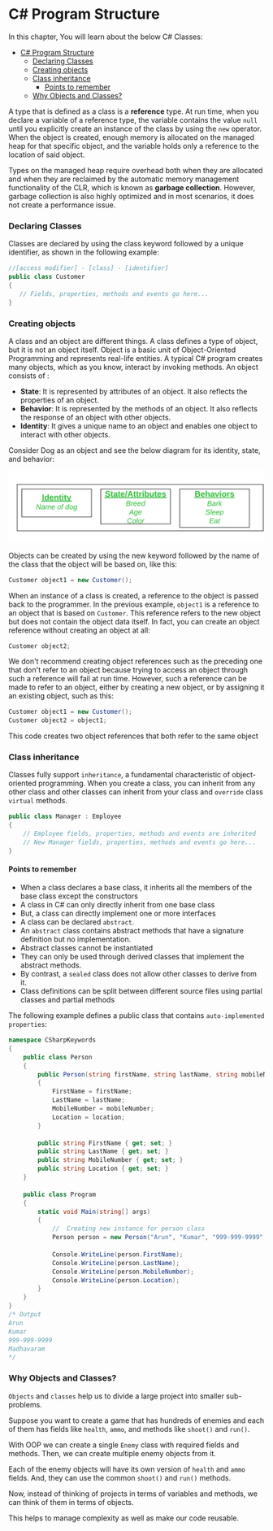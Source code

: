 # C# Program Structure

In this chapter, You will learn about the below C# Classes:

- [C# Program Structure](#c-program-structure)
    - [Declaring Classes](#declaring-classes)
    - [Creating objects](#creating-objects)
    - [Class inheritance](#class-inheritance)
      - [Points to remember](#points-to-remember)
    - [Why Objects and Classes?](#why-objects-and-classes)

A type that is defined as a class is a **reference** type. At run time, when you declare a variable of a reference type, the variable contains the value `null` until you explicitly create an instance of the class by using the `new` operator. When the object is created, enough memory is allocated on the managed heap for that specific object, and the variable holds only a reference to the location of said object. 

Types on the managed heap require overhead both when they are allocated and when they are reclaimed by the automatic memory management functionality of the CLR, which is known as **garbage collection**. However, garbage collection is also highly optimized and in most scenarios, it does not create a performance issue.

### Declaring Classes
Classes are declared by using the class keyword followed by a unique identifier, as shown in the following example:

```cs
//[access modifier] - [class] - [identifier]
public class Customer
{
   // Fields, properties, methods and events go here...
}
```

### Creating objects

A class and an object are different things. A class defines a type of object, but it is not an object itself. Object is a basic unit of Object-Oriented Programming and represents real-life entities. A typical C# program creates many objects, which as you know, interact by invoking methods. An object consists of : 

* **State**: It is represented by attributes of an object. It also reflects the properties of an object.
* **Behavior**: It is represented by the methods of an object. It also reflects the response of an object with other objects.
* **Identity**: It gives a unique name to an object and enables one object to interact with other objects.

Consider Dog as an object and see the below diagram for its identity, state, and behavior:

![Object](../CSharpClasses/Images/Obj.jpg)


Objects can be created by using the new keyword followed by the name of the class that the object will be based on, like this:

```cs
Customer object1 = new Customer();
```

When an instance of a class is created, a reference to the object is passed back to the programmer. In the previous example, `object1` is a reference to an object that is based on `Customer`. This reference refers to the new object but does not contain the object data itself. In fact, you can create an object reference without creating an object at all:

```cs
Customer object2;
 ```

 We don't recommend creating object references such as the preceding one that don't refer to an object because trying to access an object through such a reference will fail at run time. However, such a reference can be made to refer to an object, either by creating a new object, or by assigning it an existing object, such as this:

```cs
Customer object1 = new Customer();
Customer object2 = object1;
 ```

 This code creates two object references that both refer to the same object

 ### Class inheritance

 Classes fully support `inheritance`, a fundamental characteristic of object-oriented programming. When you create a class, you can inherit from any other class and other classes can inherit from your class and `override` class `virtual` methods.

```cs
public class Manager : Employee
{
    // Employee fields, properties, methods and events are inherited
    // New Manager fields, properties, methods and events go here...
}
```

#### Points to remember
* When a class declares a base class, it inherits all the members of the base class except the constructors
* A class in C# can only directly inherit from one base class
* But, a class can directly implement one or more interfaces
* A class can be declared `abstract`. 
* An `abstract` class contains abstract methods that have a signature definition but no implementation.
* Abstract classes cannot be instantiated
* They can only be used through derived classes that implement the abstract methods.
* By contrast, a `sealed` class does not allow other classes to derive from it.
* Class definitions can be split between different source files using partial classes and partial methods

The following example defines a public class that contains `auto-implemented properties`:

```cs
namespace CSharpKeywords
{
    public class Person
    {
        public Person(string firstName, string lastName, string mobileNumber, string location)
        {
            FirstName = firstName;
            LastName = lastName;
            MobileNumber = mobileNumber;
            Location = location;
        }

        public string FirstName { get; set; }
        public string LastName { get; set; }
        public string MobileNumber { get; set; }
        public string Location { get; set; }
    }

    public class Program
    {
        static void Main(string[] args)
        {
            //  Creating new instance for person class
            Person person = new Person("Arun", "Kumar", "999-999-9999", "Madhavaram"); 

            Console.WriteLine(person.FirstName);
            Console.WriteLine(person.LastName);
            Console.WriteLine(person.MobileNumber);
            Console.WriteLine(person.Location);
        }      
    }  
}
/* Output
Arun
Kumar
999-999-9999
Madhavaram
*/
```

### Why Objects and Classes?
`Objects` and `classes` help us to divide a large project into smaller sub-problems.

Suppose you want to create a game that has hundreds of enemies and each of them has fields like `health`, `ammo`, and methods like `shoot()` and `run()`.

With OOP we can create a single `Enemy` class with required fields and methods. Then, we can create multiple enemy objects from it.

Each of the enemy objects will have its own version of `health` and `ammo` fields. And, they can use the common `shoot()` and `run()` methods.

Now, instead of thinking of projects in terms of variables and methods, we can think of them in terms of objects.

This helps to manage complexity as well as make our code reusable.